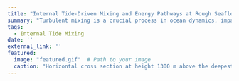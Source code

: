 ```yaml
---
title: "Internal Tide-Driven Mixing and Energy Pathways at Rough Seafloor Topography"
summary: "Turbulent mixing is a crucial process in ocean dynamics, impacting both stratification and circulation. One significant aspect of this mixing is the internal tide-driven mixing that occurs at rough topography. Our research focuses on understanding the energy pathways of the barotropic M2 tide as it interacts with a gently sloping, rough seafloor. The sloping seafloor promotes restratification, which balances with fluid homogenization due to tidal-driven mixing, allowing a non-transient flow development. A large eddy simulation is used with realistic topography based on the Brazil Basin in the South Atlantic Ocean. The energy of the internal tide is transferred to smaller-scale internal waves, which radiate into the interior of the ocean. Eventually, these internal waves break down into patches of turbulence, driven by either shear instability or convective instability. The resulting mixing near the topography generates an upslope mean flow in the bottom boundary layer and a downslope flow above, which would potentially affect the deep ocean circulation."
tags:
  - Internal Tide Mixing
date: ''
external_link: ''
featured:
  image: "featured.gif"  # Path to your image
  caption: "Horizontal cross section at height 1300 m above the deepest point, showing zonal velocity, kinetic energy dissipation rate, and buoyancy variance dissipation rate. Turbulence occurs near boundaries."
---
```


<!-- <div style="text-align: center;">
  <img src="internal-tide-mixing.gif" alt="" />
  <p>Horizontal cross section at height 1300 m above the deepest point, showing zonal velocity, kinetic energy dissipation rate, and buoyancy variance dissipation rate. Turbulence occurs near boundaries.</p> -->
  <!-- </div> --> 
